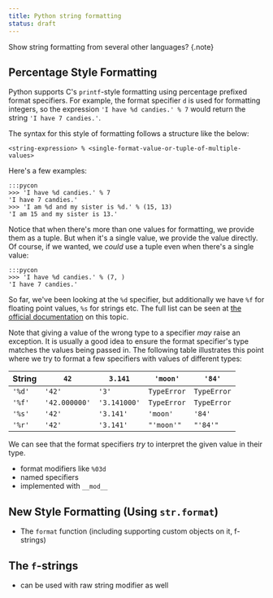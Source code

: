 ```yaml
---
title: Python string formatting
status: draft
---
```


Show string formatting from several other languages?
{.note}

## Percentage Style Formatting

Python supports C's `printf`-style formatting using percentage prefixed format specifiers. For example, the format specifier `d` is used for formatting integers, so the expression `'I have %d candies.' % 7` would return the string `'I have 7 candies.'`.

The syntax for this style of formatting follows a structure like the below:

    <string-expression> % <single-format-value-or-tuple-of-multiple-values>

Here's a few examples:

    :::pycon
    >>> 'I have %d candies.' % 7
    'I have 7 candies.'
    >>> 'I am %d and my sister is %d.' % (15, 13)
    'I am 15 and my sister is 13.'

Notice that when there's more than one values for formatting, we provide them as a tuple. But when
it's a single value, we provide the value directly. Of course, if we wanted, we *could* use a tuple
even when there's a single value:

    :::pycon
    >>> 'I have %d candies.' % (7, )
    'I have 7 candies.'

So far, we've been looking at the `%d` specifier, but additionally we have `%f` for floating point
values, `%s` for strings etc. The full list can be seen at [the official
documentation](https://docs.python.org/3/library/stdtypes.html#printf-style-string-formatting) on
this topic.

Note that giving a value of the wrong type to a specifier *may* raise an exception. It is usually a
good idea to ensure the format specifier's type matches the values being passed in. The following
table illustrates this point where we try to format a few specifiers with values of different types:

| String | `42`          | `3.141`      | `'moon'`    | `'84'`      |
| ------ | ------------- | ------------ | ----------- | ----------- |
| `'%d'` | `'42'`        | `'3'`        | `TypeError` | `TypeError` |
| `'%f'` | `'42.000000'` | `'3.141000'` | `TypeError` | `TypeError` |
| `'%s'` | `'42'`        | `'3.141'`    | `'moon'`    | `'84'`      |
| `'%r'` | `'42'`        | `'3.141'`    | `"'moon'"`  | `"'84'"`    |

We can see that the format specifiers *try* to interpret the given value in their type.

- format modifiers like `%03d`
- named specifiers
- implemented with `__mod__`

## New Style Formatting (Using `str.format`)

- The `format` function (including supporting custom objects on it, f-strings)

## The `f`-strings

- can be used with raw string modifier as well

